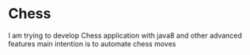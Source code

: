 # Chess
I am trying to develop Chess application with java8 and other advanced features
main intention is to automate chess moves

